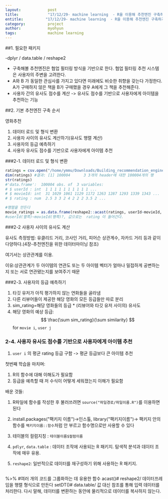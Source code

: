 ```yaml
---
layout:            post
title:             "17/12/29- machine learning  - R을 이용해 추천엔진 구축하기"
entitle:          "17/12/29- machine learning  - R을 이용해 추천엔진 구축하기"
category:          project
author:            myohyun
tags:              machine learning
---
```


<script src='https://cdnjs.cloudflare.com/ajax/libs/mathjax/2.7.2/MathJax.js?config=TeX-MML-AM_CHTML'></script>

##1. 필요한 패키지 

-dplyr / data.table / reshape2

- 구축해볼 추천엔진은 협업 필터링 방식을 기반으로 한다. 협업 필터링 추천 시스템은 사용자의 주변을 고려한다. 
- A와 B 가 동일한 관심사를 가지고 있다면 미래에도 비슷한 취향을 갖는다 가정한다.  A가 구매하지 않은 책을 B가 구매했을 경우 A에게 그 책을 추천해준다. 
- 사용자 간의 유사도 점수를 계산 -> 유사도 점수를 기반으로 사용자에게 아이템을 추천하는 기능

##2. 기본 추천엔진 구축 순서 

영화추천

1. 데이터 로드 및 형식 변환
2. 사용자 사이의 유사도 계산하기(유사도 행렬 계산)
3. 사용자의 등급 예측하기
4. 사용자 유사도 점수를 기반으로 사용자에게 아이템 추천



###2-1. 데이터 로드 및 형식 변환

```R
ratings = csv.open("/home/ymmu/Downloads/Building_recommendation_engines_code/Chapter 2/ratings_3.csv")
dim(ratings) #결과: [1] 100004      3 3개의 header에 대한 100004개의 행
str(ratings) 
#'data.frame':	100004 obs. of  3 variables:
# $ userId : int  1 1 1 1 1 1 1 1 1 1 ...
# $ movieId: int  31 1029 1061 1129 1172 1263 1287 1293 1339 1343 ...
# $ rating : num  2.5 3 3 2 4 2 2 2 3.5 2 ...

#행렬을 만든다
movie_ratings = as.data.frame(reshape2::acast(ratings, userId~movieId, value.var = "rating"))
#userId(열쪽)~movieId(행쪽)?, 값으로는  rating 이 들어간다.

```

###2-2 사용자 사이의 유사도 계산

유사도 측정방법: 유클리드 거리, 코사인 거리, 피어슨 상관계수, 자카드 거리 등과 같이 다양하다.(4장-추천엔진을 위한 데이터마이닝 참조)

여기서는 상관관계를 이용. 

이유:상관관계가 두 아이템의 연관도 또는 두 아이템 벡터가 얼마나 밀접하게 공변하는지 또는 서로 연관됐는지를 보여주기 때문

###2-3. 사용자의 등급 예측하기

1. 타깃 유저가 아직 평가하지 않는 연화들을 골라냄
2. 다른 리뷰어들이 제공한 해당 영화의 모든 등급들만 따로 분리
3. sim_rating=해당 영화들의 등급 * (리뷰어와 타깃 유저 사이의) 유사도
4. 해당 영화의 예상 등급: $$ \frac{\sum sim_rating}{\sum similarity} $$ for `movie i`, `user j` 

### 2-4. 사용자 유사도 점수를 기반으로 사용자에게 아이템 추천

1. `user i` 의 평균 rating 등급 구함 -> 평균 등급보다 큰 아이템 추천 



첫번째 학습을 마치며:

1. R의 함수에 대해 이해도가 필요함
2. 등급을 예측할 때 저 수식이 어떻게 세워졌는지 이해가 필요함

배운 것들:

1. R파일에 함수를 작성한 후 불러쓰려면 `source("파일경로/파일이름.R")`를 이용하면 된다
2. install.packages("팩키지 이름")->인스톨, library("팩키지이름")-> 팩키지 안의 함수를 `팩키지이름::함수`처럼 안 부르고 함수명으로만 사용할 수 있다
3. 테이블의 컬럼지칭 : `테이블이름$컬럼이름`
4. `pdlyr`, `data.table` : 데이터 조작에 사용되는  R 패키지. 탐색적 분석과 데이터 조작에 매우 유용. 
5. `reshape2`: 일반적으로 데이터를 재구성하기 위해 사용하는 R 패키지.

   ```  R
%>% #여러 개의 코드를 그룹화하는 데 유용한 함수
acast()# reshape2/ 데이터프레임을 행렬 형식으로 만든다
setDT()# data.table/ 값 대신 참조를 통해 입력 데이터를 처리한다. 다시 말해, 데이터를 변환하는 동안에 물리적으로 데이터를 복사하지 않는다.
   ```

